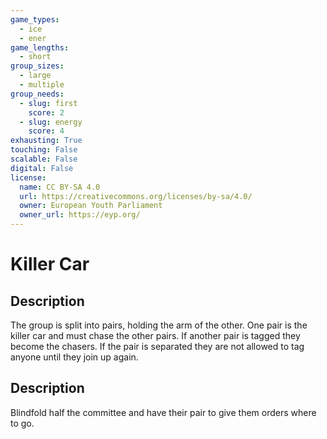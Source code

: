 ```yaml
---
game_types:
  - ice
  - ener
game_lengths:
  - short
group_sizes:
  - large
  - multiple
group_needs:
  - slug: first
    score: 2
  - slug: energy
    score: 4
exhausting: True
touching: False
scalable: False
digital: False
license:
  name: CC BY-SA 4.0
  url: https://creativecommons.org/licenses/by-sa/4.0/
  owner: European Youth Parliament
  owner_url: https://eyp.org/
---
```

# Killer Car

## Description
The group is split into pairs, holding the arm of the other. One pair is the killer car and must chase the other pairs. If another pair is tagged they become the chasers. If the pair is separated they are not allowed to tag anyone until they join up again.

## Description
Blindfold half the committee and have their pair to give them orders where to go.
